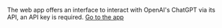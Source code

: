 The web app offers an interface to interact with OpenAI's ChatGPT via its API, an API key is required.
[Go to the app](chat.apiki.me)